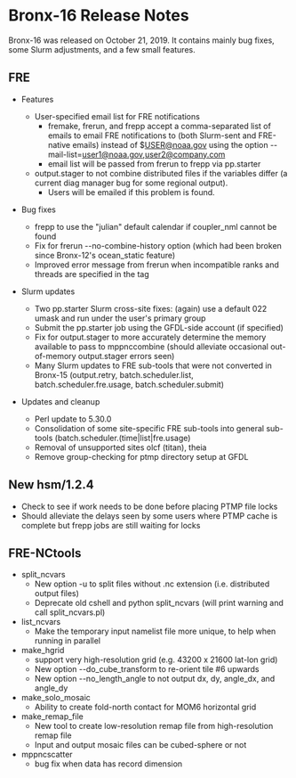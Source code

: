 # Bronx-16 Release Notes

Bronx-16 was released on October 21, 2019. It contains mainly bug fixes, some Slurm adjustments, and a few small features.

## FRE
* Features
  * User-specified email list for FRE notifications
    * fremake, frerun, and frepp accept a comma-separated list of emails to email FRE notifications to (both Slurm-sent and FRE-native emails) instead of $USER@noaa.gov using the option --mail-list=user1@noaa.gov,user2@company.com
    * email list will be passed from frerun to frepp via pp.starter
  * output.stager to not combine distributed files if the variables differ (a current diag manager bug for some regional output).
    * Users will be emailed if this problem is found.

* Bug fixes
  * frepp to use the "julian" default calendar if coupler_nml cannot be found
  * Fix for frerun --no-combine-history option (which had been broken since Bronx-12's ocean_static feature)
  * Improved error message from frerun when incompatible ranks and threads are specified in the <resources> tag

* Slurm updates
  * Two pp.starter Slurm cross-site fixes: (again) use a default 022 umask and run under the user's primary group
  * Submit the pp.starter job using the GFDL-side account (if specified)
  * Fix for output.stager to more accurately determine the memory available to pass to mppnccombine (should alleviate occasional out-of-memory output.stager errors seen)
  * Many Slurm updates to FRE sub-tools that were not converted in Bronx-15 (output.retry, batch.scheduler.list, batch.scheduler.fre.usage, batch.scheduler.submit)

* Updates and cleanup
  * Perl update to 5.30.0
  * Consolidation of some site-specific FRE sub-tools into general sub-tools (batch.scheduler.(time|list|fre.usage)
  * Removal of unsupported sites olcf (titan), theia
  * Remove group-checking for ptmp directory setup at GFDL

## New hsm/1.2.4
  * Check to see if work needs to be done before placing PTMP file locks
  * Should alleviate the delays seen by some users where PTMP cache is complete but frepp jobs are still waiting for locks

## FRE-NCtools
* split_ncvars
  * New option -u to split files without .nc extension (i.e. distributed output files)
  * Deprecate old cshell and python split_ncvars (will print warning and call split_ncvars.pl)
* list_ncvars
  * Make the temporary input namelist file more unique, to help when running in parallel
* make_hgrid
  * support very high-resolution grid (e.g. 43200 x 21600 lat-lon grid)
  * New option --do_cube_transform to re-orient tile #6 upwards
  * New option --no_length_angle to not output dx, dy, angle_dx, and angle_dy
* make_solo_mosaic
  * Ability to create fold-north contact for MOM6 horizontal grid
* make_remap_file
  * New tool to create low-resolution remap file from high-resolution remap file
  * Input and output mosaic files can be cubed-sphere or not
* mppncscatter
  * bug fix when data has record dimension
